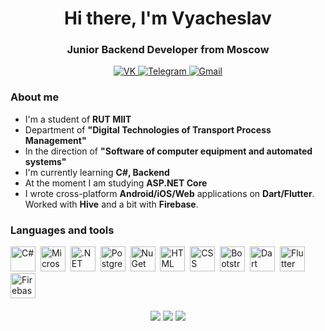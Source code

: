<div id="header" align="center">
    <h1>Hi there, I'm Vyacheslav</h1>
    <h3>Junior Backend Developer from Moscow</h3>
</div>

<div id="links" align="center">
<a href="https://vk.com/venceslao_99">
    <img src="https://img.shields.io/badge/VK-blue?style=for-the-badge&logo=vk&logoColor=white" alt="VK"/>
</a>
<a href="https://t.me/venceslao_99">
    <img src="https://img.shields.io/badge/Telegram-blue?style=for-the-badge&logo=telegram&logoColor=white" alt="Telegram"/>
</a>
<a href="https://mail.google.com/mail/?view=cm&fs=1&to=downstize.work@gmail.com">
    <img src="https://img.shields.io/badge/Gmail-blue?style=for-the-badge&logo=gmail&logoColor=white" alt="Gmail"/>
</a>
</div>

### About me
- I'm a student of **RUT MIIT**
- Department of **"Digital Technologies of Transport Process Management"**
- In the direction of **"Software of computer equipment and automated systems"**
- I'm currently learning **C#, Backend**
- At the moment I am studying **ASP.NET Core**
- I wrote cross-platform **Android/iOS/Web** applications on **Dart/Flutter**. Worked with **Hive** and a bit with **Firebase**.

### Languages and tools
<div id="tools" align="left">
<img src="https://cdn.jsdelivr.net/gh/devicons/devicon/icons/csharp/csharp-original.svg" title="C#" width="40" height="40" />&nbsp
<img src="https://cdn.jsdelivr.net/gh/devicons/devicon/icons/dot-net/dot-net-plain-wordmark.svg" title="Microsoft.NET" width="40" height="40" />&nbsp
<img src="https://cdn.jsdelivr.net/gh/devicons/devicon/icons/dotnetcore/dotnetcore-original.svg" title=".NET CORE" width="40" height="40" />&nbsp
<img src="https://cdn.jsdelivr.net/gh/devicons/devicon/icons/postgresql/postgresql-plain-wordmark.svg" title="PostgreSQL" width="40" height="40" />&nbsp
<img src="https://cdn.jsdelivr.net/gh/devicons/devicon/icons/nuget/nuget-original-wordmark.svg" title="NuGet" width="40" height="40" />&nbsp
<img src="https://cdn.jsdelivr.net/gh/devicons/devicon/icons/html5/html5-plain-wordmark.svg" title="HTML" width="40" height="40" />&nbsp
<img src="https://cdn.jsdelivr.net/gh/devicons/devicon/icons/css3/css3-plain-wordmark.svg" title="CSS" width="40" height="40" />&nbsp
<img src="https://cdn.jsdelivr.net/gh/devicons/devicon/icons/bootstrap/bootstrap-plain-wordmark.svg" title="Bootstrap" width="40" height="40" />&nbsp
<img src="https://cdn.jsdelivr.net/gh/devicons/devicon/icons/dart/dart-plain-wordmark.svg" title="Dart" width="40" height="40" />&nbsp
<img src="https://cdn.jsdelivr.net/gh/devicons/devicon/icons/flutter/flutter-original.svg" title="Flutter" width="40" height="40" />&nbsp
<img src="https://cdn.jsdelivr.net/gh/devicons/devicon/icons/firebase/firebase-plain-wordmark.svg" title="Firebase" width="40" height="40" />&nbsp
</div>
&nbsp
<div id="info" align="center">
    <img src="http://github-profile-summary-cards.vercel.app/api/cards/profile-details?username=Downstize&theme=discord_old_blurple"/>
    <img src="http://github-profile-summary-cards.vercel.app/api/cards/repos-per-language?username=Downstize&theme=discord_old_blurple"/>
    <img src="http://github-profile-summary-cards.vercel.app/api/cards/most-commit-language?username=Downstize&theme=discord_old_blurple"/>
</div>